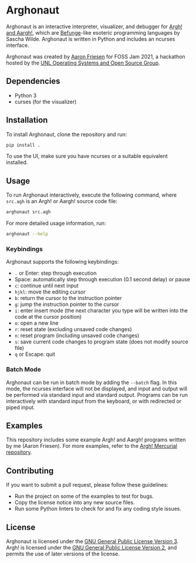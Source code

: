 # Arghonaut

Arghonaut is an interactive interpreter, visualizer, and debugger for [Argh! and Aargh!](https://esolangs.org/wiki/Argh!), which are [Befunge](https://esolangs.org/wiki/Befunge)-like esoteric programming languages by Sascha Wilde.
Arghonaut is written in Python and includes an ncurses interface.

Arghonaut was created by [Aaron Friesen](https://maugrift.com) for FOSS Jam 2021, a hackathon hosted by the [UNL Operating Systems and Open Source Group](https://os2g.unl.edu).

## Dependencies

- Python 3
- curses (for the visualizer)

## Installation

To install Arghonaut, clone the repository and run:

```sh
pip install .
```

To use the UI, make sure you have ncurses or a suitable equivalent installed.

## Usage

To run Arghonaut interactively, execute the following command, where `src.agh` is an Argh! or Aargh! source code file:

```sh
arghonaut src.agh
```

For more detailed usage information, run:

```sh
arghonaut --help
```

### Keybindings

Arghonaut supports the following keybindings:

- `.` or Enter: step through execution
- Space: automatically step through execution (0.1 second delay) or pause
- `c`: continue until next input
- `hjkl`: move the editing cursor
- `b`: return the cursor to the instruction pointer
- `g`: jump the instruction pointer to the cursor
- `i`: enter insert mode (the next character you type will be written into the code at the cursor position)
- `o`: open a new line
- `r`: reset state (excluding unsaved code changes)
- `n`: reset program (including unsaved code changes)
- `s`: save current code changes to program state (does not modify source file)
- `q` or Escape: quit

### Batch Mode

Arghonaut can be run in batch mode by adding the `--batch` flag.
In this mode, the ncurses interface will not be displayed, and input and output will be performed via standard input and standard output.
Programs can be run interactively with standard input from the keyboard, or with redirected or piped input.

## Examples

This repository includes some example Argh! and Aargh! programs written by me (Aaron Friesen).
For more examples, refer to the [Argh! Mercurial repository](http://hg.intevation.org/argh/file/tip/examples).

## Contributing

If you want to submit a pull request, please follow these guidelines:

- Run the project on some of the examples to test for bugs.
- Copy the license notice into any new source files.
- Run some Python linters to check for and fix any coding style issues.

## License

Arghonaut is licensed under the [GNU General Public License Version 3](https://www.gnu.org/licenses/gpl-3.0.en.html).
Argh! is licensed under the [GNU General Public License Version 2](https://www.gnu.org/licenses/old-licenses/gpl-2.0.html), and permits the use of later versions of the license.
